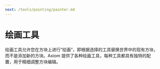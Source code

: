 ```yaml
---
next: /tools/painting/painter.md
---
```


# 绘画工具

绘画工具允许您在方块上进行“绘画”，即根据选择的工具替换世界中的现有方块，而不是添加新的方块。Axiom 提供了各种绘画工具，每种工具都具有独特的配置，用于精细调整方块编辑。